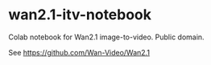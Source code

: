 # wan2.1-itv-notebook

Colab notebook for Wan2.1 image-to-video. Public domain.

See https://github.com/Wan-Video/Wan2.1